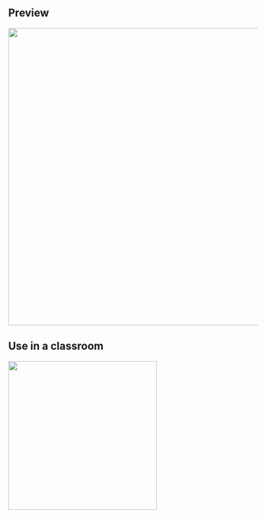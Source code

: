 ## Preview 
<img src="https://github.com/user-attachments/assets/58cacfd4-d251-4959-bea6-f7bff068146c" width="600"/>

## Use in a classroom
<img src="https://github.com/user-attachments/assets/b0f68ae4-5c6f-494d-961f-6bd1da9d22c8" width="300"/>
